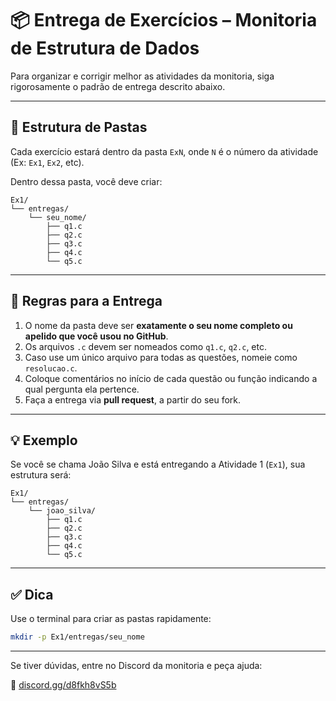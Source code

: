 # 📦 Entrega de Exercícios – Monitoria de Estrutura de Dados

Para organizar e corrigir melhor as atividades da monitoria, siga rigorosamente o padrão de entrega descrito abaixo.

---

## 📝 Estrutura de Pastas

Cada exercício estará dentro da pasta `ExN`, onde `N` é o número da atividade (Ex: `Ex1`, `Ex2`, etc).

Dentro dessa pasta, você deve criar:

```
Ex1/
└── entregas/
    └── seu_nome/
        ├── q1.c
        ├── q2.c
        ├── q3.c
        ├── q4.c
        └── q5.c
```

---

## 📌 Regras para a Entrega

1. O nome da pasta deve ser **exatamente o seu nome completo ou apelido que você usou no GitHub**.
2. Os arquivos `.c` devem ser nomeados como `q1.c`, `q2.c`, etc.
3. Caso use um único arquivo para todas as questões, nomeie como `resolucao.c`.
4. Coloque comentários no início de cada questão ou função indicando a qual pergunta ela pertence.
5. Faça a entrega via **pull request**, a partir do seu fork.

---

## 💡 Exemplo

Se você se chama João Silva e está entregando a Atividade 1 (`Ex1`), sua estrutura será:

```
Ex1/
└── entregas/
    └── joao_silva/
        ├── q1.c
        ├── q2.c
        ├── q3.c
        ├── q4.c
        └── q5.c
```

---

## ✅ Dica

Use o terminal para criar as pastas rapidamente:

```bash
mkdir -p Ex1/entregas/seu_nome
```

---

Se tiver dúvidas, entre no Discord da monitoria e peça ajuda:

🔗 [discord.gg/d8fkh8vS5b](discord.gg/d8fkh8vS5b)
